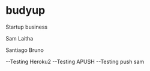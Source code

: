 # budyup
Startup business

Sam Laitha

Santiago Bruno

--Testing Heroku2
--Testing APUSH
--Testing push sam